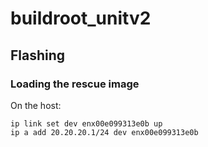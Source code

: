# buildroot_unitv2

## Flashing

### Loading the rescue image

On the host:

```
ip link set dev enx00e099313e0b up
ip a add 20.20.20.1/24 dev enx00e099313e0b
```
